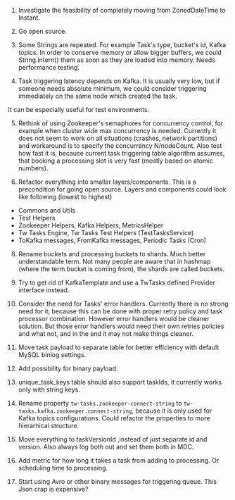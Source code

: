 1. Investigate the feasibility of completely moving from ZonedDateTime to Instant.

2. Go open source.

3. Some Strings are repeated. For example Task's type, bucket's id, Kafka topics.
In order to conserve memory or allow bigger buffers, we could String.intern() them as soon as they are loaded into memory.
Needs performance testing.

4. Task triggering latency depends on Kafka. It is usually very low, but if someone needs absolute minimum,
we could consider triggering immediately on the same node which created the task.

It can be especially useful for test environments.

5. Rethink of using Zookeeper's semaphores for concurrency control, for example when cluster wide max concurrency
 is needed. Currently it does not seem to work on all situations (crashes, network partitions) and workaround is
 to specify the concurrency N/nodeCount. Also test how fast it is, because current task triggering table algorithm assumes,
 that booking a processing slot is very fast (mostly based on atomic numbers).

7. Refactor everything into smaller layers/components. This is a precondition for going open source.
Layers and components could look like following (lowest to highest)

- Commons and Utils
- Test Helpers
- Zookeeper Helpers, Kafka Helpers, MetricsHelper
- Tw Tasks Engine, Tw Tasks Test Helpers (TestTasksService)
- ToKafka messages, FromKafka messages, Periodic Tasks (Cron)

8. Rename buckets and processing buckets to shards.
Much better understandable term. Not many people are aware that in hashmap (where the term bucket is coming from), the shards are called buckets.

10. Try to get rid of KafkaTemplate and use a TwTasks defined Provider interface instead.

11. Consider the need for Tasks' error handlers.
Currently there is no strong need for it, because this can be done with proper retry policy and task processor combination.
However error handlers would be cleaner solution. But those error handlers would need their own retries policies and what not,
and in the end it may not make things cleaner.

13. Move task payload to separate table for better efficiency with default MySQL binlog settings.

14. Add possibility for binary payload.

16. unique_task_keys table should also support taskIds, it currently works only with string keys.

17. Rename property `tw-tasks.zookeeper-connect-string` to `tw-tasks.kafka.zookeeper.connect-string`, because it is only used for Kafka
topics configurations. Could refactor the properties to more hierarhical structure.

18. Move everything to taskVersionId ,instead of just separate id and version. Also always log both out and set them both in MDC.


20. Add metric for how long it takes a task from adding to processing. Or scheduling time to processing.

23. Start using Avro or other binary messages for triggering queue. This Json crap is expensive?
